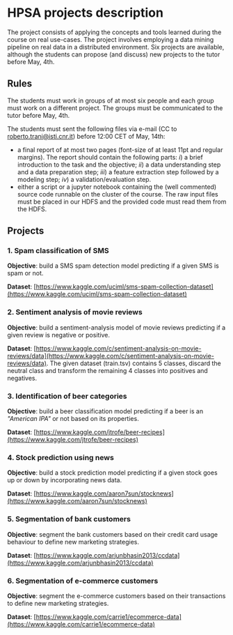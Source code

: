 # HPSA projects description

The project consists of applying the concepts and tools learned during the course on real use-cases.
The project involves employing a data mining pipeline on real data in a distributed environment.
Six projects are available, although the students can propose (and discuss) new projects to the tutor before May, 4th.

## Rules

The students must work in groups of at most six people and each group must work on a different project.
The groups must be communicated to the tutor before May, 4th.

The students must sent the following files via e-mail (CC to roberto.trani@isti.cnr.it) before 12:00 CET of May, 14th:
- a final report of at most two pages (font-size of at least 11pt and regular margins). The report should contain the following parts: *i*) a brief introduction to the task and the objective; *ii*) a data understanding step and a data preparation step; *iii*) a feature extraction step followed by a modeling step; *iv*) a validation/evaluation step.
- either a script or a jupyter notebook containing the (well commented) source code runnable on the cluster of the course. The raw input files must be placed in our HDFS and the provided code must read them from the HDFS.

## Projects
### 1. Spam classification of SMS
**Objective**: build a SMS spam detection model predicting if a given SMS is spam or not.

**Dataset**:
[https://www.kaggle.com/uciml/sms-spam-collection-dataset](https://www.kaggle.com/uciml/sms-spam-collection-dataset)

### 2. Sentiment analysis of movie reviews
**Objective**: build a sentiment-analysis model of movie reviews predicting if a given review is negative or positive.

**Dataset**:
[https://www.kaggle.com/c/sentiment-analysis-on-movie-reviews/data](https://www.kaggle.com/c/sentiment-analysis-on-movie-reviews/data).
The given dataset (train.tsv) contains 5 classes, discard the neutral class and transform the remaining 4 classes into positives and negatives.

### 3. Identification of beer categories
**Objective**: build a beer classification model predicting if a beer is an *"American IPA"* or not based on its properties.

**Dataset**:
[https://www.kaggle.com/jtrofe/beer-recipes](https://www.kaggle.com/jtrofe/beer-recipes)

### 4. Stock prediction using news
**Objective**: build a stock prediction model predicting if a given stock goes up or down by incorporating news data.

**Dataset**:
[https://www.kaggle.com/aaron7sun/stocknews](https://www.kaggle.com/aaron7sun/stocknews)

### 5. Segmentation of bank customers
**Objective**: segment the bank customers based on their credit card usage behaviour to define new marketing strategies.

**Dataset**:
[https://www.kaggle.com/arjunbhasin2013/ccdata](https://www.kaggle.com/arjunbhasin2013/ccdata)

### 6. Segmentation of e-commerce customers
**Objective**: segment the e-commerce customers based on their transactions to define new marketing strategies.

**Dataset**:
[https://www.kaggle.com/carrie1/ecommerce-data](https://www.kaggle.com/carrie1/ecommerce-data)

